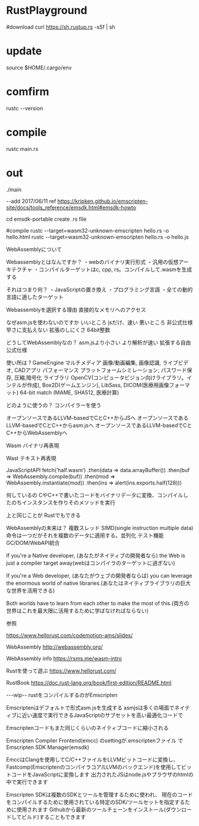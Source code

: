 # RustPlayground

#download
curl https://sh.rustup.rs -sSf | sh

# update
source $HOME/.cargo/env

# comfirm
rustc --version

# compile
rustc main.rs

# out
./main

--add 2017/06/11
ref https://kripken.github.io/emscripten-site/docs/tools_reference/emsdk.html#emsdk-howto

cd emsdk-portable
create .rs file

#compile
rustc --target=wasm32-unknown-emscripten hello.rs -o hello.html
rustc --target=wasm32-unknown-emscripten hello.rs -o hello.js



WebAssemblyについて



Webassemblyとはなんですか？
・webのバイナリ実行形式
・汎用の仮想アーキテクチャ
・コンパイルターゲットはc, cpp, rs。コンパイルして.wasmを生成する

それはつまり何？
・JavaScriptの置き換え
・プログラミング言語
・全ての動的言語に適したターゲット

Webassemblyを選択する理由
直接的なメモリへのアクセス

なぜasm.jsを使わないのですか
いいところ jsだけ、速い
悪いところ 非公式仕様 早さに支払えない 拡張のしにくさ 64bit整数

どうしてWebAssemblyなの？
asm.jsより小さい
より解析が速い
拡張する自由
公式仕様

使い所は ?
GameEngine
マルチメディア 画像/動画編集, 画像認識, ライブビデオ, CADアプリ
パフォーマンス プラットフォームシミレーション, パスワード保存, 圧縮,暗号化
ライブラリ OpenCV(コンピュータビジョン向けライブラリ。インテルが作成), Box2D(ゲームエンジン), LibSass, DICOM(医療用画像フォーマット)
64-bit match (MAME, SHA512, 医療計算)


どのように使うの？
コンパイラーを使う

オープンソースであるLLVM-basedでCとC++からJSへ
オープンソースであるLLVM-basedでCとC++からasm.jsへ
オープンソースであるLLVM-basedでCとC++からWebAssemblyへ


Wasm
バイナリ再表現

Wast
テキスト再表現

JavaScriptAPI
fetch(‘half.wasm’)
.then(data => data.arrayBuffer())
.then(buf => WebAssembly.compile(buf))
.then(mod => WebAssembly.instantiate(mod))
.then(ins => alert(ins.exports.half(128)))

何しているの
CやC++で書いたコードをバイナリデータに変換、コンパイルしたのちインスタンスを作りそのメソッドを実行

上と同じことが
Rustでもできる

WebAssemblyの未来は？
複数スレッド
SIMD(single instruction multiple data)命令は一つだがそれを複数のデータに適用する。並列化
テスト機能
GC/DOM/WebAPI統合


If you're a Native developer, (あなたがネイティブの開発者なら)
the Web is just a compiler target away(webはコンパイラのターゲットに過ぎない)

If you're a Web developer, (あなたがウェブの開発者ならば)
you can leverage the enormous world of native libraries.(あなたはネイティブライブラリの巨大な世界を活用できる)

Both worlds have to learn from each other to make the most of this.(両方の世界はこれを最大限に活用するために学ばなければならない)

参照

https://www.hellorust.com/codemotion-ams/slides/

WebAssembly
http://webassembly.org/

WebAssembly info
https://rsms.me/wasm-intro

Rustを使って遊ぶ
https://www.hellorust.com/

RustBook
https://doc.rust-lang.org/book/first-edition/README.html




---wip--
rustをコンパイルするのがEmscripten

Emscriptenはデフォルトで形式asm.jsを生成する
asmjsは多くの場面でネイティブに近い速度で実行できるJavaScriptのサブセットを高い最適化コードで


Emscriptenコードもまた同じくらいのネイティブコードに縮小される

Emscripten  Compiler Frontend(emcc)
のsettingが.emscriptenファイル
で
Emscripten SDK Manager(emsdk)

EmccはClangを使用してC/C++ファイルをLLVMビットコードに変換し、
Fastcomp(Emscriptenのコンパイラコア/LLVMのバックエンド)を使用してビットコードをJavaScriptに変換します
出力されたJSはnode.jsやブラウザのhtmlの中で実行できます

Emscripten SDKは複数のSDKとツールを管理するために使われ、
現在のコードをコンパイルするために使用されている特定のSDK/ツールセットを指定するために使用されます
Githubから最新のツールチェーンをインストール(ダウンロードしてビルド)することもできます

